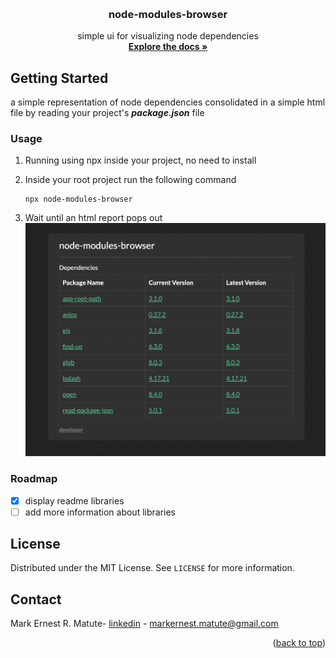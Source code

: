 <a name="readme-top"></a>

<!-- PROJECT LOGO -->
<br />
<div align="center">
<h3 align="center">node-modules-browser</h3>
  <p align="center">
    simple ui for visualizing node dependencies
    <br />
    <a href="https://github.com/MarkMatute/node-modules-browser"><strong>Explore the docs »</strong></a>
    <br />
  </p>
</div>

<!-- GETTING STARTED -->
## Getting Started

a simple representation of node dependencies consolidated in a simple html file by reading your project's ***package.json*** file

### Usage

1. Running using npx inside your project, no need to install
2. Inside your root project run the following command

    ```
    npx node-modules-browser
    ```

3. Wait until an html report pops out
![output](https://raw.githubusercontent.com/MarkMatute/node-modules-browser/main/output.png "output")

### Roadmap
- [x] display readme libraries
- [ ] add more information about libraries

<!-- LICENSE -->
## License

Distributed under the MIT License. See `LICENSE` for more information.

<!-- CONTACT -->
## Contact

Mark Ernest R. Matute- [linkedin](https://www.linkedin.com/in/mark-matute/) - markernest.matute@gmail.com

<p align="right">(<a href="#readme-top">back to top</a>)</p>
